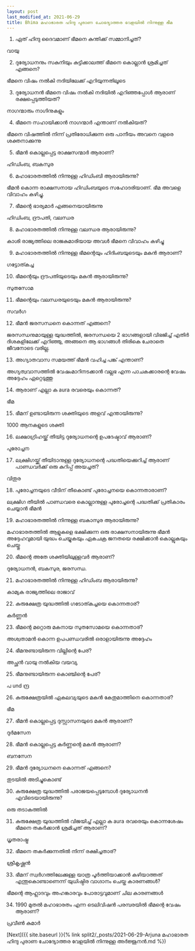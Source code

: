 ```yaml
---
layout: post
last_modified_at: 2021-06-29
title: Bhima മഹാഭാരത ഹിന്ദു പുരാണ ചോദ്യോത്തര വേളയിൽ നിന്നുള്ള ഭീമ
---
```


1) ഏത് ഹിന്ദു ദൈവമാണ് ഭീമനെ കുന്തിക്ക് സമ്മാനിച്ചത്?

വായു

2) ദുര്യോധനനും സകുനിയും കുട്ടിക്കാലത്ത് ഭീമനെ കൊല്ലാൻ ശ്രമിച്ചത് എങ്ങനെ?

ഭീമനെ വിഷം നൽകി നദിയിലേക്ക് എറിയുന്നതിലൂടെ

3) ദുര്യോധനൻ ഭീമനെ വിഷം നൽകി നദിയിൽ എറിഞ്ഞപ്പോൾ ആരാണ് രക്ഷപ്പെടുത്തിയത്?

നാഗന്മാരും നാഗിനുകളും

4) ഭീമനെ സഹായിക്കാൻ നാഗന്മാർ എന്താണ് നൽകിയത്?

ഭീമനെ വിഷത്തിൽ നിന്ന് പ്രതിരോധിക്കുന്ന ഒരു പാനീയം അവനെ വളരെ ശക്തനാക്കുന്നു

5) ഭീമൻ കൊല്ലപ്പെട്ട രാക്ഷസന്മാർ ആരാണ്?

ഹിഡിംബ, ബകസുര

6) മഹാഭാരതത്തിൽ നിന്നുള്ള ഹിഡിംബി ആരായിരുന്നു?

ഭീമൻ കൊന്ന രാക്ഷസനായ ഹിഡിംബയുടെ സഹോദരിയാണ്. ഭീമ അവളെ വിവാഹം കഴിച്ചു.

7) ഭീമന്റെ ഭാര്യമാർ എങ്ങനെയായിരുന്നു

ഹിഡിംബ, ദ്രൗപതി, വലന്ധര

8) മഹാഭാരതത്തിൽ നിന്നുള്ള വലന്ധര ആരായിരുന്നു?

കാശി രാജ്യത്തിലെ രാജകുമാരിയായ അവൾ ഭീമനെ വിവാഹം കഴിച്ചു

9) മഹാഭാരതത്തിൽ നിന്നുള്ള ഭീമന്റെയും ഹിദിംബയുടെയും മകൻ ആരാണ്?

ഗട്ടോത്കച്ച

10) ഭീമന്റെയും ദ്രൗപതിയുടെയും മകൻ ആരായിരുന്നു?

സുതസോമ

11) ഭീമന്റെയും വലന്ധരയുടെയും മകൻ ആരായിരുന്നു?

സവർഗ

12) ഭീമൻ ജരസന്ധനെ കൊന്നത് എങ്ങനെ?

ജരസന്ധനുമായുള്ള യുദ്ധത്തിൽ, ജരസന്ധയെ 2 ഭാഗങ്ങളായി വിഭജിച്ച് എതിർ ദിശകളിലേക്ക് എറിഞ്ഞു, അങ്ങനെ ആ ഭാഗങ്ങൾ തിരികെ ചേരാതെ ജീവനോടെ വരില്ല.


13) അഗ്യാതവാസ സമയത്ത് ഭീമൻ വഹിച്ച പങ്ക് എന്താണ്?

അഗ്യത്വവാസത്തിൽ വേഷംമാറിനടക്കാൻ വല്ലഭ എന്ന പാചകക്കാരന്റെ വേഷം അദ്ദേഹം ഏറ്റെടുത്തു

14) ആരാണ് എല്ലാ ക aura രവരെയും കൊന്നത്?

ഭീമ

15) ഭീമന് ഉണ്ടായിരുന്ന ശക്തിയുടെ അളവ് എന്തായിരുന്നു?

1000 ആനകളുടെ ശക്തി

16) ലക്ഷാഗ്രിഹയ്ക്ക് തീയിട്ട ദുര്യോധനന്റെ ഉപദേഷ്ടാവ് ആരാണ്?

പുരോച്ചന

17) ലക്ഷ്രിഗയ്ക്ക് തീയിടാനുള്ള ദുര്യോധനന്റെ പദ്ധതിയെക്കുറിച്ച് ആരാണ് പാണ്ഡവർക്ക് ഒരു കുറിപ്പ് അയച്ചത്?

വിതുര

18) പുരോച്ചനയുടെ വീടിന് തീകൊണ്ട് പുരോച്ചനയെ കൊന്നതാരാണ്?

ലക്ഷ്രിഗ തീയിൽ പാണ്ഡവരെ കൊല്ലാനുള്ള പുരോച്ചന്റെ പദ്ധതിക്ക് പ്രതികാരം ചെയ്യാൻ ഭീമൻ

19) മഹാഭാരതത്തിൽ നിന്നുള്ള ബകാസുര ആരായിരുന്നു?

മഹാഭാരതത്തിൽ ആളുകളെ ഭക്ഷിക്കുന്ന ഒരു രാക്ഷസനായിരുന്നു ഭീമൻ അദ്ദേഹവുമായി യുദ്ധം ചെയ്യുകയും ഏകചക്ര ജനതയെ രക്ഷിക്കാൻ കൊല്ലുകയും ചെയ്തു

20) ഭീമന്റെ അതേ ശക്തിയിലുള്ളവർ ആരാണ്?

ദുര്യോധനൻ, ബകസുര, ജരസന്ധ.

21) മഹാഭാരതത്തിൽ നിന്നുള്ള ഹിഡിംബ ആരായിരുന്നു?

കാമ്യക രാജ്യത്തിലെ രാജാവ്

22) കുരുക്ഷേത്ര യുദ്ധത്തിൽ ഗടോത്കച്ചയെ കൊന്നതാര്?

കർണ്ണൻ

23) ഭീമന്റെ മറ്റൊരു മകനായ സുതസോമയെ കൊന്നതാര്?

അശ്വതാമൻ കൊന്ന ഉപപണ്ഡവരിൽ ഒരാളായിരുന്നു അദ്ദേഹം

24) ഭീമനുണ്ടായിരുന്ന വില്ലിന്റെ പേര്?

അച്ഛൻ വായു നൽകിയ വയവ്യ

25) ഭീമനുണ്ടായിരുന്ന കൊഞ്ചിന്റെ പേര്?

പ und ന്ദ്ര

26) കുരുക്ഷേത്രയിൽ ഏകലവ്യയുടെ മകൻ കേതുമാത്തിനെ കൊന്നതാര്?

ഭീമ

27) ഭീമൻ കൊല്ലപ്പെട്ട ദുസ്സാസനയുടെ മകൻ ആരാണ്?

ദുർമസേന

28) ഭീമൻ കൊല്ലപ്പെട്ട കർണ്ണന്റെ മകൻ ആരാണ്?

ബനസേന

29) ഭീമൻ ദുര്യോധനനെ കൊന്നത് എങ്ങനെ?

തുടയിൽ അടിച്ചുകൊണ്ട്

30) കുരുക്ഷേത്ര യുദ്ധത്തിൽ പരാജയപ്പെടുമ്പോൾ ദുര്യോധനൻ എവിടെയായിരുന്നു?

ഒരു തടാകത്തിൽ

31) കുരുക്ഷേത്ര യുദ്ധത്തിൽ വിജയിച്ച് എല്ലാ ക aura രവരെയും കൊന്നശേഷം ഭീമനെ തകർക്കാൻ ശ്രമിച്ചത് ആരാണ്?

ധൃതരാഷ്ട്ര

32) ഭീമനെ തകർക്കുന്നതിൽ നിന്ന് രക്ഷിച്ചതാര്?

ശ്രീകൃഷ്ണൻ

33) ഭീമന് സ്വർഗത്തിലേക്കുള്ള യാത്ര പൂർത്തിയാക്കാൻ കഴിയാത്തത് എന്തുകൊണ്ടാണെന്ന് യുധിഷ്ഠിര വാഗ്ദാനം ചെയ്ത കാരണങ്ങൾ?

ഭീമന്റെ ആഹ്ലാദവും അഹങ്കാരവും പോരാട്ടവുമാണ് ചില കാരണങ്ങൾ

34) 1990 മുതൽ മഹാഭാരതം എന്ന ടെലിവിഷൻ പരമ്പരയിൽ ഭീമന്റെ വേഷം ആരാണ്?

പ്രവീൺ കുമാർ

[Next]({{ site.baseurl }}{% link  split2/_posts/2021-06-29-Arjuna മഹാഭാരത ഹിന്ദു പുരാണ ചോദ്യോത്തര വേളയിൽ നിന്നുള്ള അർജ്ജുനൻ.md %})
